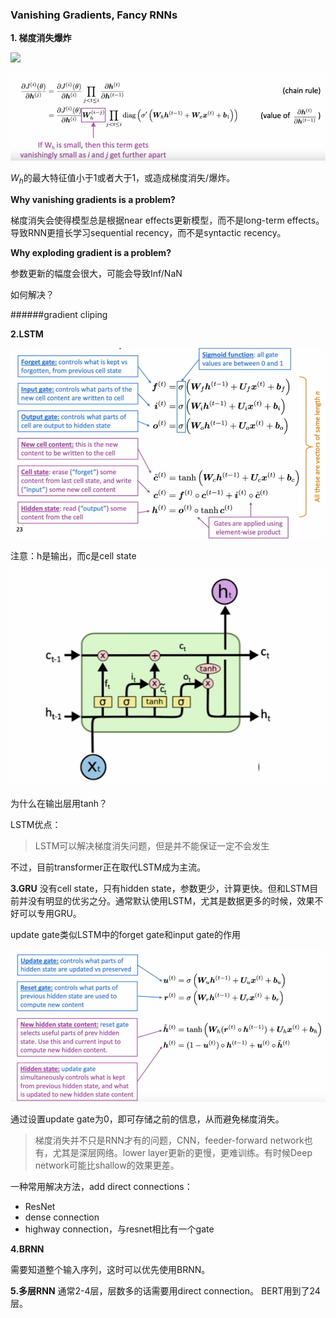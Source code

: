 ### Vanishing Gradients, Fancy RNNs

**1. 梯度消失爆炸**

![](http://latex.codecogs.com/gif.latex?h^t=\sigma(W_h*h^{t-1}+W_x*x^t+b_1))

![](../courses/cs224/images/lecture7/1.png)


$W_h$的最大特征值小于1或者大于1，或造成梯度消失/爆炸。

**Why vanishing gradients is a problem?**

梯度消失会使得模型总是根据near effects更新模型，而不是long-term effects。导致RNN更擅长学习sequential recency，而不是syntactic recency。

**Why exploding gradient is a problem?**

参数更新的幅度会很大，可能会导致Inf/NaN

如何解决？

######gradient cliping

**2.LSTM**

![](../courses/cs224/images/lecture7/2.png)

注意：h是输出，而c是cell state


![](../courses/cs224/images/lecture7/3.png)








为什么在输出层用tanh？



LSTM优点：
> LSTM可以解决梯度消失问题，但是并不能保证一定不会发生








不过，目前transformer正在取代LSTM成为主流。


**3.GRU**
没有cell state，只有hidden state，参数更少，计算更快。但和LSTM目前并没有明显的优劣之分。通常默认使用LSTM，尤其是数据更多的时候，效果不好可以专用GRU。


update gate类似LSTM中的forget gate和input gate的作用

![](../courses/cs224/images/lecture7/4.png)

通过设置update gate为0，即可存储之前的信息，从而避免梯度消失。

> 梯度消失并不只是RNN才有的问题，CNN，feeder-forward network也有，尤其是深层网络。lower layer更新的更慢，更难训练。有时候Deep network可能比shallow的效果更差。

一种常用解决方法，add direct connections：
- ResNet
- dense connection
- highway connection，与resnet相比有一个gate

**4.BRNN**

需要知道整个输入序列，这时可以优先使用BRNN。

**5.多层RNN**
通常2-4层，层数多的话需要用direct connection。
BERT用到了24层。